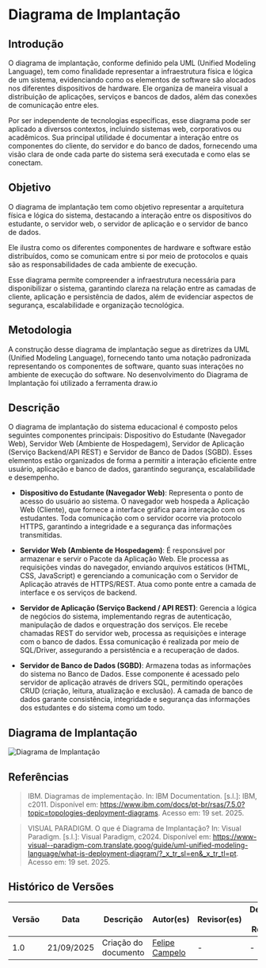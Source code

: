 # Diagrama de Implantação 

## Introdução 

O diagrama de implantação, conforme definido pela UML (Unified Modeling Language), tem como finalidade representar a infraestrutura física e lógica de um sistema, evidenciando como os elementos de software são alocados nos diferentes dispositivos de hardware. Ele organiza de maneira visual a distribuição de aplicações, serviços e bancos de dados, além das conexões de comunicação entre eles.

Por ser independente de tecnologias específicas, esse diagrama pode ser aplicado a diversos contextos, incluindo sistemas web, corporativos ou acadêmicos. Sua principal utilidade é documentar a interação entre os componentes do cliente, do servidor e do banco de dados, fornecendo uma visão clara de onde cada parte do sistema será executada e como elas se conectam.

## Objetivo

O diagrama de implantação tem como objetivo representar a arquitetura física e lógica do sistema, destacando a interação entre os dispositivos do estudante, o servidor web, o servidor de aplicação e o servidor de banco de dados. 

Ele ilustra como os diferentes componentes de hardware e software estão distribuídos, como se comunicam entre si por meio de protocolos e quais são as responsabilidades de cada ambiente de execução.

Esse diagrama permite compreender a infraestrutura necessária para disponibilizar o sistema, garantindo clareza na relação entre as camadas de cliente, aplicação e persistência de dados, além de evidenciar aspectos de segurança, escalabilidade e organização tecnológica.

## Metodologia 

A construção desse diagrama de implantação segue as diretrizes da UML (Unified Modeling Language), fornecendo tanto uma notação padronizada representando os componentes de software, quanto suas interações no ambiente de execução do software. No desenvolvimento do Diagrama de Implantação foi utilizado a ferramenta draw.io

## Descrição

O diagrama de implantação do sistema educacional é composto pelos seguintes componentes principais: Dispositivo do Estudante (Navegador Web), Servidor Web (Ambiente de Hospedagem), Servidor de Aplicação (Serviço Backend/API REST) e Servidor de Banco de Dados (SGBD). Esses elementos estão organizados de forma a permitir a interação eficiente entre usuário, aplicação e banco de dados, garantindo segurança, escalabilidade e desempenho.

- **Dispositivo do Estudante (Navegador Web)**:
Representa o ponto de acesso do usuário ao sistema. O navegador web hospeda a Aplicação Web (Cliente), que fornece a interface gráfica para interação com os estudantes. Toda comunicação com o servidor ocorre via protocolo HTTPS, garantindo a integridade e a segurança das informações transmitidas.

- **Servidor Web (Ambiente de Hospedagem)**:
É responsável por armazenar e servir o Pacote da Aplicação Web. Ele processa as requisições vindas do navegador, enviando arquivos estáticos (HTML, CSS, JavaScript) e gerenciando a comunicação com o Servidor de Aplicação através de HTTPS/REST. Atua como ponte entre a camada de interface e os serviços de backend.

- **Servidor de Aplicação (Serviço Backend / API REST)**:
Gerencia a lógica de negócios do sistema, implementando regras de autenticação, manipulação de dados e orquestração dos serviços. Ele recebe chamadas REST do servidor web, processa as requisições e interage com o banco de dados. Essa comunicação é realizada por meio de SQL/Driver, assegurando a persistência e a recuperação de dados.

- **Servidor de Banco de Dados (SGBD)**:
Armazena todas as informações do sistema no Banco de Dados. Esse componente é acessado pelo servidor de aplicação através de drivers SQL, permitindo operações CRUD (criação, leitura, atualização e exclusão). A camada de banco de dados garante consistência, integridade e segurança das informações dos estudantes e do sistema como um todo.

## Diagrama de Implantação

![Diagrama de Implantação](../Assets/DiagramaDeImplantação.jpg)

## Referências

> IBM. Diagramas de implementação. In: IBM Documentation. [s.l.]: IBM, c2011. Disponível em: https://www.ibm.com/docs/pt-br/rsas/7.5.0?topic=topologies-deployment-diagrams. Acesso em: 19 set. 2025.

> VISUAL PARADIGM. O que é Diagrama de Implantação? In: Visual Paradigm. [s.l.]: Visual Paradigm, c2024. Disponível em: https://www-visual--paradigm-com.translate.goog/guide/uml-unified-modeling-language/what-is-deployment-diagram/?_x_tr_sl=en&_x_tr_tl=pt. Acesso em: 19 set. 2025.



## Histórico de Versões

| Versão | Data | Descrição | Autor(es) | Revisor(es) | Detalhes da Revisão |
| -- | -- | -- | -- | -- | -- |
| 1.0 | 21/09/2025 | Criação do documento | [Felipe Campelo](https://github.com/felipeacampelo) | - | - |